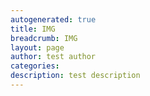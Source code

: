 ```yaml
---
autogenerated: true
title: IMG
breadcrumb: IMG
layout: page
author: test author
categories: 
description: test description
---
```



